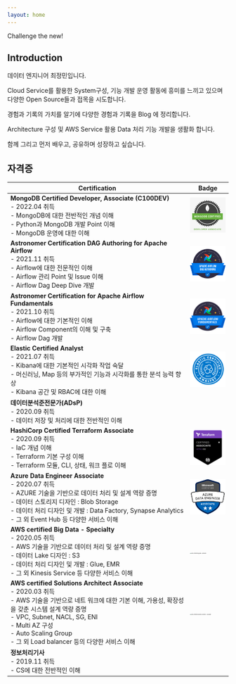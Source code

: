 ```yaml
---
layout: home
---
```


Challenge the new!

## Introduction

데이터 엔지니어 최정민입니다.

Cloud Service를 활용한 System구성, 기능 개발 운영 활동에 흥미를 느끼고 있으며 다양한 Open Source들과 접목을 시도합니다.

경험과 기록의 가치를 알기에 다양한 경험과 기록을 Blog 에 정리합니다.

Architecture 구성 및 AWS Service 활용 Data 처리 기능 개발을 생활화 합니다.

함께 그리고 먼저 배우고, 공유하며 성장하고 싶습니다.

## 자격증

| Certification                                                | Badge                                                        |
| ------------------------------------------------------------ | ------------------------------------------------------------ |
| **MongoDB Certified Developer, Associate (C100DEV)**<br />- 2022.04 취득<br />- MongoDB에 대한 전반적인 개념 이해<br />- Python과 MongoDB 개발 Point 이해<br />- MongoDB 운영에 대한 이해 | <img src="Images/MongoDB-Certified-Developer.png" alt="MongoDB Certified Developer" style="zoom:15%;" /> |
| **Astronomer Certification DAG Authoring for Apache Airflow**<br />- 2021.11 취득<br />- Airflow에 대한 전문적인 이해<br />- Airflow 관리 Point 및 Issue 이해<br />- Airflow Dag Deep Dive 개발 | <img src="Images/Astronomer-Certification-DAG-Authoring-for-Apache-Airflow.png" alt="Astronomer Certification DAG Authoring for Apache Airflow" style="zoom:15%;" /> |
| **Astronomer Certification for Apache Airflow Fundamentals**<br />- 2021.10 취득<br />- Airflow에 대한 기본적인 이해<br />- Airflow Component의 이해 및 구축<br />- Airflow Dag 개발 | <img src="Images/Astronomer-Certification-for-Apache-Airflow-Fundamentals.png" alt="Astronomer Certification for Apache Airflow Fundamentals" style="zoom:15%;" /> |
| **Elastic Certified Analyst**<br />- 2021.07 취득<br />- Kibana에 대한 기본적인 시각화 작업 숙달<br />- 머신러닝, Map 등의 부가적인 기능과 시각화를 통한 분석 능력 향상<br />- Kibana 공간 및 RBAC에 대한 이해 | <img src="Images/Elastic-Certified-Analyst.png" alt="Elastic Certified Analyst" style="zoom:50%;" /> |
| **데이터분석준전문가(ADsP)**<br />- 2020.09 취득<br />- 데이터 저장 및 처리에 대한 전반적인 이해 |                                                              |
| **HashiCorp Certified Terraform Associate**<br />- 2020.09 취득<br />- IaC 개념 이해<br />- Terraform 기본 구성 이해<br />- Terraform 모듈, CLI, 상태, 워크 플로 이해 | <img src="Images/HashiCorp-Certified-Terraform-Associate.png" alt="HashiCorp Certified Terraform Associate" style="zoom:15%;" /> |
| **Azure  Data Engineer Associate**<br />- 2020.07 취득<br />- AZURE 기술을 기반으로 데이터 처리 및 설계 역량 증명<br />    - 데이터 스토리지 디자인 : Blob Storage<br />    - 데이터 처리 디자인 및 개발 : Data Factory, Synapse Analytics<br />    - 그 외 Event Hub 등 다양한 서비스 이해 | <img src="Images/Microsoft-Certified-Azure-Data-Engineer-Associate.png" alt="Microsoft Certified Azure Data Engineer Associate" style="zoom:15%;" /> |
| **AWS certified  Big Data - Specialty**<br />- 2020.05 취득<br />- AWS 기술을 기반으로 데이터 처리 및 설계 역량 증명<br />    - 데이터 Lake 디자인 : S3<br />    - 데이터 처리 디자인 및 개발 : Glue, EMR<br />    - 그 외 Kinesis Service 등 다양한 서비스 이해 | <img src="Images/AWS-Certified-Big-Data–Specialty.png" alt="AWS Certified Big Data – Specialty" style="zoom:15%;" /> |
| **AWS certified  Solutions Architect  Associate**<br />- 2020.03 취득<br />- AWS 기술을 기반으로 네트 워크에 대한 기본 이해, 가용성, 확장성을 갖춘 시스템 설계 역량 증명<br />   - VPC, Subnet, NACL, SG, ENI<br />    - Multi AZ 구성<br />    - Auto Scaling Group<br />    - 그 외 Load balancer 등의 다양한 서비스 이해 | <img src="Images/AWS-Certified-Solutions-Architect–Associate.png" alt="AWS Certified Solutions Architect – Associate" style="zoom:15%;" /> |
| **정보처리기사**<br />- 2019.11 취득<br />- CS에 대한 전반적인 이해 |                                                              |
